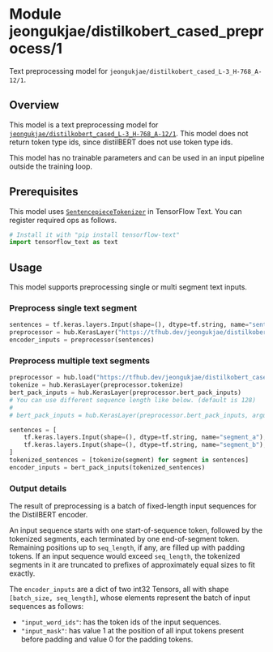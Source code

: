 # Module jeongukjae/distilkobert_cased_preprocess/1

Text preprocessing model for `jeongukjae/distilkobert_cased_L-3_H-768_A-12/1`.

<!-- asset-path: https://storage.googleapis.com/jeongukjae-tf-models/distilkobert/distilkobert_cased_preprocess.tar.gz -->
<!-- task: text-preprocessing -->
<!-- fine-tunable: false -->
<!-- format: saved_model_2 -->
<!-- language: ko -->

## Overview

This model is a text preprocessing model for [`jeongukjae/distilkobert_cased_L-3_H-768_A-12/1`](https://tfhub.dev/jeongukjae/distilkobert_cased_L-3_H-768_A-12/1). This model does not return token type ids, since distilBERT does not use token type ids.

This model has no trainable parameters and can be used in an input pipeline outside the training loop.

## Prerequisites

This model uses [`SentencepieceTokenizer`](https://www.tensorflow.org/text/api_docs/python/text/SentencepieceTokenizer) in TensorFlow Text. You can register required ops as follows.

```python
# Install it with "pip install tensorflow-text"
import tensorflow_text as text
```

## Usage

This model supports preprocessing single or multi segment text inputs.

### Preprocess single text segment

```python
sentences = tf.keras.layers.Input(shape=(), dtype=tf.string, name="sentences")
preprocessor = hub.KerasLayer("https://tfhub.dev/jeongukjae/distilkobert_cased_preprocess/1")
encoder_inputs = preprocessor(sentences)
```

### Preprocess multiple text segments

```python
preprocessor = hub.load("https://tfhub.dev/jeongukjae/distilkobert_cased_preprocess/1")
tokenize = hub.KerasLayer(preprocessor.tokenize)
bert_pack_inputs = hub.KerasLayer(preprocessor.bert_pack_inputs)
# You can use different sequence length like below. (default is 128)
#
# bert_pack_inputs = hub.KerasLayer(preprocessor.bert_pack_inputs, arguments=dict(seq_length=64))

sentences = [
    tf.keras.layers.Input(shape=(), dtype=tf.string, name="segment_a"),
    tf.keras.layers.Input(shape=(), dtype=tf.string, name="segment_b"),
]
tokenized_sentences = [tokenize(segment) for segment in sentences]
encoder_inputs = bert_pack_inputs(tokenized_sentences)
```

### Output details

The result of preprocessing is a batch of fixed-length input sequences for the DistilBERT encoder.

An input sequence starts with one start-of-sequence token, followed by the tokenized segments, each terminated by one end-of-segment token. Remaining positions up to `seq_length`, if any, are filled up with padding tokens. If an input sequence would exceed `seq_length`, the tokenized segments in it are truncated to prefixes of approximately equal sizes to fit exactly.

The `encoder_inputs` are a dict of two int32 Tensors, all with shape `[batch_size, seq_length]`, whose elements represent the batch of input sequences as follows:

* `"input_word_ids"`: has the token ids of the input sequences.
* `"input_mask"`: has value 1 at the position of all input tokens present before padding and value 0 for the padding tokens.
